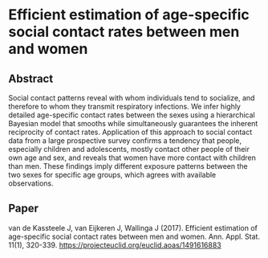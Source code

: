 # Efficient estimation of age-specific social contact rates between men and women

## Abstract
Social contact patterns reveal with whom individuals tend to socialize, and therefore to whom they transmit respiratory infections. We infer highly detailed age-specific contact rates between the sexes using a hierarchical Bayesian model that smooths while simultaneously guarantees the inherent reciprocity of contact rates. Application of this approach to social contact data from a large prospective survey confirms a tendency that people, especially children and adolescents, mostly contact other people of their own age and sex, and reveals that women have more contact with children than men. These findings imply different exposure patterns between the two sexes for specific age groups, which agrees with available observations.

## Paper

van de Kassteele J, van Eijkeren J, Wallinga J (2017). Efficient estimation of age-specific social contact rates between men and women. Ann. Appl. Stat. 11(1), 320-339. https://projecteuclid.org/euclid.aoas/1491616883
